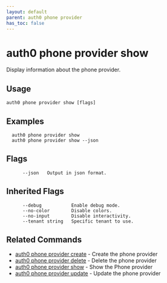 ```yaml
---
layout: default
parent: auth0 phone provider
has_toc: false
---
```

# auth0 phone provider show

Display information about the phone provider.

## Usage
```
auth0 phone provider show [flags]
```

## Examples

```
  auth0 phone provider show
  auth0 phone provider show --json
```


## Flags

```
      --json   Output in json format.
```


## Inherited Flags

```
      --debug           Enable debug mode.
      --no-color        Disable colors.
      --no-input        Disable interactivity.
      --tenant string   Specific tenant to use.
```


## Related Commands

- [auth0 phone provider create](auth0_phone_provider_create.md) - Create the phone provider
- [auth0 phone provider delete](auth0_phone_provider_delete.md) - Delete the phone provider
- [auth0 phone provider show](auth0_phone_provider_show.md) - Show the Phone provider
- [auth0 phone provider update](auth0_phone_provider_update.md) - Update the phone provider


